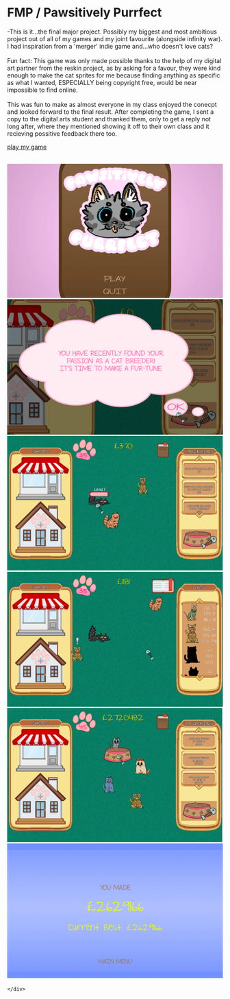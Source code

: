 # FMP / Pawsitively Purrfect

-This is it...the final major project. Possibly my biggest and most ambitious project out of all of my games and my joint favourite (alongside infinity war). I had inspiration from a 'merger' indie game and...who doesn't love cats? 
<br>
<br>
Fun fact: This game was only made possible thanks to the help of my digital art partner from the reskin project, as by asking for a favour, they were kind enough to make the cat sprites for me because finding anything as specific as what I wanted, ESPECIALLY being copyright free, would be near impossible to find online.
<br>
<br>
This was fun to make as almost everyone in my class enjoyed the conecpt and looked forward to the final result. After completing the game, I sent a copy to the digital arts student and thanked them, only to get a reply not long after, where they mentioned showing it off to their own class and it recieving possitive feedback there too.

[play my game](https://tonystarkofwinterfell.github.io/finalPawsitiveBuild/)

<br>


<div>
    <a class="example-image-link" href="assets/Gallery/PPmenu.png" data-lightbox="example-set" data-title="the main menu">
        <img class="example-image" src="assets/Gallery/PPmenu.png" alt=""/>
  </a>
  <a class="example-image-link" href="assets/Gallery/PPtut.png" data-lightbox="example-set" data-title="tutorial text popup">
        <img class="example-image" src="assets/Gallery/PPtut.png" alt=""/>
  </a>
  <a class="example-image-link" href="assets/Gallery/PPscreen.png" data-lightbox="example-set" data-title="the main screen">
        <img class="example-image" src="assets/Gallery/PPscreen.png" alt=""/>
  </a>
  <a class="example-image-link" href="assets/Gallery/PPbook.png" data-lightbox="example-set" data-title="book that lists all cats and info as you progress">
        <img class="example-image" src="assets/Gallery/PPbook.png" alt=""/>
  </a>
  <a class="example-image-link" href="assets/Gallery/PPfood.png" data-lightbox="example-set" data-title="health mechanic">
        <img class="example-image" src="assets/Gallery/PPfood.png" alt=""/>
  </a>
  <a class="example-image-link" href="assets/Gallery/PPwin.png" data-lightbox="example-set" data-title="the win screen">
        <img class="example-image" src="assets/Gallery/PPwin.png" alt=""/>
  </a>


      
    </div>
